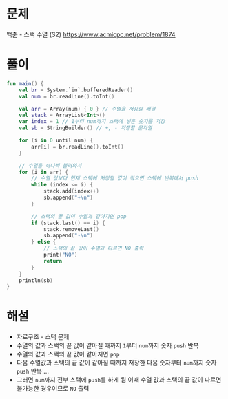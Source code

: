# 문제
백준 - 스택 수열 (S2)
https://www.acmicpc.net/problem/1874


# 풀이

```Kotlin
fun main() {
    val br = System.`in`.bufferedReader()
    val num = br.readLine().toInt()

    val arr = Array(num) { 0 } // 수열을 저장할 배열
    val stack = ArrayList<Int>()
    var index = 1 // 1부터 num까지 스택에 넣은 숫자를 저장
    val sb = StringBuilder() // +, - 저장할 문자열

    for (i in 0 until num) {
        arr[i] = br.readLine().toInt()
    }

    // 수열을 하나씩 불러와서
    for (i in arr) {
        // 수열 값보다 현재 스택에 저장할 값이 작으면 스택에 반복해서 push
        while (index <= i) {
            stack.add(index++)
            sb.append("+\n")
        }

        // 스택의 끝 값이 수열과 같아지면 pop
        if (stack.last() == i) {
            stack.removeLast()
            sb.append("-\n")
        } else {
            // 스택의 끝 값이 수열과 다르면 NO 출력
            print("NO")
            return
        }
    }
    println(sb)
}
```


# 해설
* 자료구조 - 스택 문제
* 수열의 값과 스택의 끝 값이 같아질 때까지 `1`부터 `num`까지 숫자 `push` 반복
* 수열의 값과 스택의 끝 값이 같아지면 `pop`
* 다음 수열값과 스택의 끝 값이 같아질 때까지 저장한 다음 숫자부터 `num`까지 숫자 `push` 반복
  ...
* 그러면 `num`까지 전부 스택에 `push`를 하게 됨
  이때 수열 값과 스택의 끝 값이 다르면 불가능한 경우이므로 `NO` 출력 